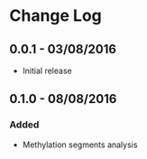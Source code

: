 # Change Log

## 0.0.1 - 03/08/2016
- Initial release

## 0.1.0 - 08/08/2016
### Added
- Methylation segments analysis
